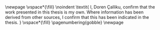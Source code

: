 <!-- This page is for an official declaration. -->

\newpage
\vspace*{\fill}
\noindent
\textit{
I, Doren Çalliku, confirm that the work presented in this thesis is my own. Where information has been derived from other sources, I confirm that this has been indicated in the thesis.
}
\vspace*{\fill}
\pagenumbering{gobble}
\newpage
